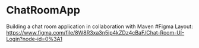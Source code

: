 # ChatRoomApp
Building a chat room application in collaboration with Maven
#Figma Layout:
https://www.figma.com/file/8W8R3xa3n5ip4kZDz4cBaF/Chat-Room-UI-Login?node-id=0%3A1
